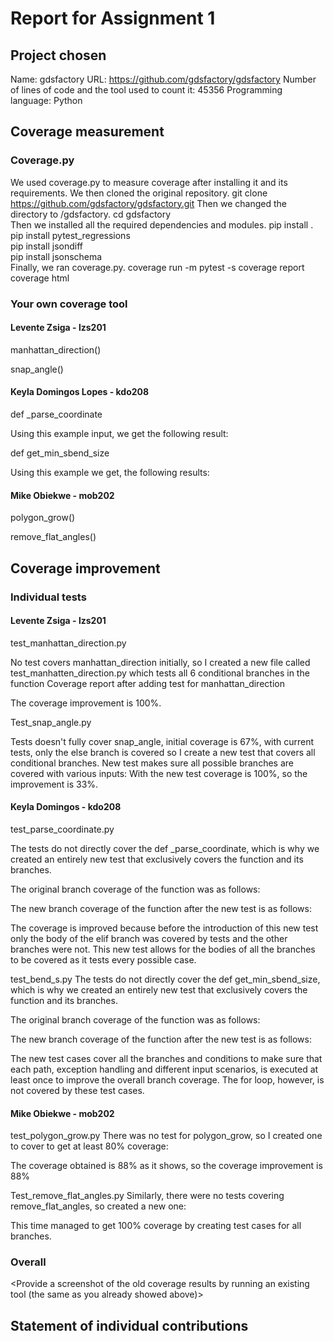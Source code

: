 # Report for Assignment 1

## Project chosen

Name: gdsfactory
URL: https://github.com/gdsfactory/gdsfactory
Number of lines of code and the tool used to count it:  45356
Programming language: Python

## Coverage measurement
### Coverage.py

We used coverage.py to measure coverage after installing it and its requirements.
We then cloned the original repository.
git clone https://github.com/gdsfactory/gdsfactory.git
Then we changed the directory to /gdsfactory.
cd gdsfactory  
Then we installed all the required dependencies and modules.
pip install .
pip install pytest_regressions  
pip install jsondiff    
pip install jsonschema  
Finally, we ran coverage.py.
coverage run -m pytest -s
coverage report
coverage html

### Your own coverage tool
#### Levente Zsiga - lzs201
manhattan_direction()

snap_angle()


#### Keyla Domingos Lopes - kdo208
def _parse_coordinate

Using this example input, we get the following result:

def get_min_sbend_size

Using this example we get, the following results:

#### Mike Obiekwe - mob202

polygon_grow()

remove_flat_angles()


## Coverage improvement
### Individual tests

#### Levente Zsiga - lzs201

test_manhattan_direction.py

No test covers manhattan_direction initially, so I created a new file called test_manhatten_direction.py which tests all 6 conditional branches in the function
Coverage report after adding test for manhattan_direction

The coverage improvement is 100%.

Test_snap_angle.py

Tests doesn't fully cover snap_angle, initial coverage is 67%, with current tests, only the else branch is covered so I create a new test that covers all conditional branches. New test makes sure all possible branches are covered with various inputs:
With the new test coverage is 100%, so the improvement is 33%.



#### Keyla Domingos - kdo208

test_parse_coordinate.py

The tests do not directly cover the def _parse_coordinate, which is why we created an entirely new test that exclusively covers the function and its branches.  


The original branch coverage of the function was as follows:

The new branch coverage of the function after the new test is as follows:


The coverage is improved because before the introduction of this new test only the body of the elif branch was covered by tests and the other branches were not. This new test allows for the bodies of all the branches to be covered as it tests every possible case.


test_bend_s.py
The tests do not directly cover the def get_min_sbend_size, which is why we created an entirely new test that exclusively covers the function and its branches.  





The original branch coverage of the function was as follows:

The new branch coverage of the function after the new test is as follows:

The new test cases cover all the branches and conditions to make sure that each path, exception handling and different input scenarios, is executed at least once to improve the overall branch coverage. The for loop, however, is not covered by these test cases.



#### Mike Obiekwe - mob202
test_polygon_grow.py
There was no test for polygon_grow, so I created one to cover to get at least 80% coverage:

The coverage obtained is 88% as it shows, so the coverage improvement is 88%


Test_remove_flat_angles.py
Similarly, there were no tests covering remove_flat_angles, so created a new one:

This time managed to get 100% coverage by creating test cases for all branches.



### Overall

<Provide a screenshot of the old coverage results by running an existing tool (the same as you already showed above)>

<Provide a screenshot of the new coverage results by running the existing tool using all test modifications made by the group>

## Statement of individual contributions



